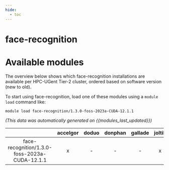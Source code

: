 ```yaml
---
hide:
  - toc
---
```


face-recognition
================

# Available modules


The overview below shows which face-recognition installations are available per HPC-UGent Tier-2 cluster, ordered based on software version (new to old).

To start using face-recognition, load one of these modules using a `module load` command like:

```shell
module load face-recognition/1.3.0-foss-2023a-CUDA-12.1.1
```

*(This data was automatically generated on {{modules_last_updated}})*  

| |accelgor|doduo|donphan|gallade|joltik|shinx|
| :---: | :---: | :---: | :---: | :---: | :---: | :---: |
|face-recognition/1.3.0-foss-2023a-CUDA-12.1.1|x|-|-|-|x|-|
